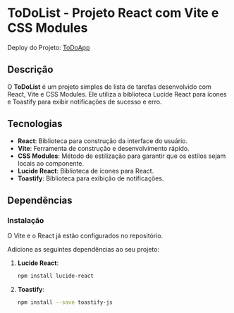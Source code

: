 # ToDoList - Projeto React com Vite e CSS Modules

Deploy do Projeto: [ToDoApp](https://to-do-react-drab.vercel.app/)

## Descrição

O **ToDoList** é um projeto simples de lista de tarefas desenvolvido com React, Vite e CSS Modules. Ele utiliza a biblioteca Lucide React para ícones e Toastify para exibir notificações de sucesso e erro.

## Tecnologias

- **React**: Biblioteca para construção da interface do usuário.
- **Vite**: Ferramenta de construção e desenvolvimento rápido.
- **CSS Modules**: Método de estilização para garantir que os estilos sejam locais ao componente.
- **Lucide React**: Biblioteca de ícones para React.
- **Toastify**: Biblioteca para exibição de notificações.

## Dependências

### Instalação

O Vite e o React já estão configurados no repositório. 

Adicione as seguintes dependências ao seu projeto:

1. **Lucide React**:

   ```bash
   npm install lucide-react

2. **Toastify**:

   ```bash
   npm install --save toastify-js
